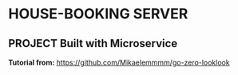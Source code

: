 # HOUSE-BOOKING SERVER
## PROJECT Built with Microservice

**Tutorial from:**
https://github.com/Mikaelemmmm/go-zero-looklook